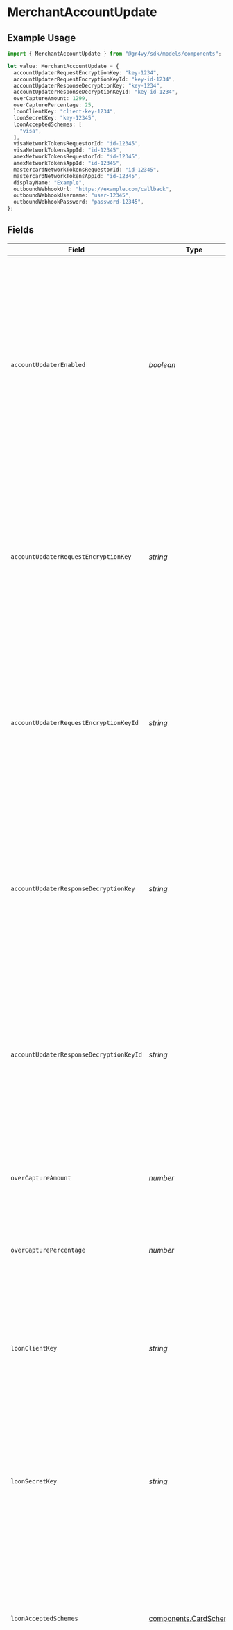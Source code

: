 # MerchantAccountUpdate

## Example Usage

```typescript
import { MerchantAccountUpdate } from "@gr4vy/sdk/models/components";

let value: MerchantAccountUpdate = {
  accountUpdaterRequestEncryptionKey: "key-1234",
  accountUpdaterRequestEncryptionKeyId: "key-id-1234",
  accountUpdaterResponseDecryptionKey: "key-1234",
  accountUpdaterResponseDecryptionKeyId: "key-id-1234",
  overCaptureAmount: 1299,
  overCapturePercentage: 25,
  loonClientKey: "client-key-1234",
  loonSecretKey: "key-12345",
  loonAcceptedSchemes: [
    "visa",
  ],
  visaNetworkTokensRequestorId: "id-12345",
  visaNetworkTokensAppId: "id-12345",
  amexNetworkTokensRequestorId: "id-12345",
  amexNetworkTokensAppId: "id-12345",
  mastercardNetworkTokensRequestorId: "id-12345",
  mastercardNetworkTokensAppId: "id-12345",
  displayName: "Example",
  outboundWebhookUrl: "https://example.com/callback",
  outboundWebhookUsername: "user-12345",
  outboundWebhookPassword: "password-12345",
};
```

## Fields

| Field                                                                                                                                                                                                                                                                                                                                                                                                                                                                                               | Type                                                                                                                                                                                                                                                                                                                                                                                                                                                                                                | Required                                                                                                                                                                                                                                                                                                                                                                                                                                                                                            | Description                                                                                                                                                                                                                                                                                                                                                                                                                                                                                         | Example                                                                                                                                                                                                                                                                                                                                                                                                                                                                                             |
| --------------------------------------------------------------------------------------------------------------------------------------------------------------------------------------------------------------------------------------------------------------------------------------------------------------------------------------------------------------------------------------------------------------------------------------------------------------------------------------------------- | --------------------------------------------------------------------------------------------------------------------------------------------------------------------------------------------------------------------------------------------------------------------------------------------------------------------------------------------------------------------------------------------------------------------------------------------------------------------------------------------------- | --------------------------------------------------------------------------------------------------------------------------------------------------------------------------------------------------------------------------------------------------------------------------------------------------------------------------------------------------------------------------------------------------------------------------------------------------------------------------------------------------- | --------------------------------------------------------------------------------------------------------------------------------------------------------------------------------------------------------------------------------------------------------------------------------------------------------------------------------------------------------------------------------------------------------------------------------------------------------------------------------------------------- | --------------------------------------------------------------------------------------------------------------------------------------------------------------------------------------------------------------------------------------------------------------------------------------------------------------------------------------------------------------------------------------------------------------------------------------------------------------------------------------------------- |
| `accountUpdaterEnabled`                                                                                                                                                                                                                                                                                                                                                                                                                                                                             | *boolean*                                                                                                                                                                                                                                                                                                                                                                                                                                                                                           | :heavy_minus_sign:                                                                                                                                                                                                                                                                                                                                                                                                                                                                                  | Whether the Real-Time Account Updater service is enabled for this merchant account. The Account Updater service is used to update card details when cards are lost, stolen or expired. If the field is not set or if it's set to `false`, the Account Updater service doesn't get called if a payment fails with expired or invalid card details. If the field is set to `true`, the service is called. Please note that for this to work the other `account_updater_* fields` must be set as well. | true                                                                                                                                                                                                                                                                                                                                                                                                                                                                                                |
| `accountUpdaterRequestEncryptionKey`                                                                                                                                                                                                                                                                                                                                                                                                                                                                | *string*                                                                                                                                                                                                                                                                                                                                                                                                                                                                                            | :heavy_minus_sign:                                                                                                                                                                                                                                                                                                                                                                                                                                                                                  | The public key used to encrypt the request to the Real-Time Account Updater service. The Account Updater service is used to update card details when cards are lost, stolen or expired. If the field is not set or if it's set to `null`, the Account Updater service doesn't get called. If the field is set, the other `account_updater_*` fields must be set as well.                                                                                                                            | key-1234                                                                                                                                                                                                                                                                                                                                                                                                                                                                                            |
| `accountUpdaterRequestEncryptionKeyId`                                                                                                                                                                                                                                                                                                                                                                                                                                                              | *string*                                                                                                                                                                                                                                                                                                                                                                                                                                                                                            | :heavy_minus_sign:                                                                                                                                                                                                                                                                                                                                                                                                                                                                                  | The ID of the key used to encrypt the request to the Real-Time Account Updater service. The Account Updater service is used to update card details when cards are lost, stolen or expired. If the field is not set or if it's set to `null`, the Account Updater service doesn't get called. If the field is set, the other `account_updater_*` fields must be set as well.                                                                                                                         | key-id-1234                                                                                                                                                                                                                                                                                                                                                                                                                                                                                         |
| `accountUpdaterResponseDecryptionKey`                                                                                                                                                                                                                                                                                                                                                                                                                                                               | *string*                                                                                                                                                                                                                                                                                                                                                                                                                                                                                            | :heavy_minus_sign:                                                                                                                                                                                                                                                                                                                                                                                                                                                                                  | The key used to decrypt the response from the Real-Time Account Updater service. The Account Updater service is used to update card details when cards are lost, stolen or expired. If the field is not set or if it's set to `null`, the Account Updater service doesn't get called. If the field is set, the other `account_updater_*` fields must be set as well.                                                                                                                                | key-1234                                                                                                                                                                                                                                                                                                                                                                                                                                                                                            |
| `accountUpdaterResponseDecryptionKeyId`                                                                                                                                                                                                                                                                                                                                                                                                                                                             | *string*                                                                                                                                                                                                                                                                                                                                                                                                                                                                                            | :heavy_minus_sign:                                                                                                                                                                                                                                                                                                                                                                                                                                                                                  | The ID of the key used to decrypt the request from the Real-Time Account Updater service. The Account Updater service is used to update card details when cards are lost, stolen or expired. If the field is not set or if it's set to `null`, the Account Updater service doesn't get called. If the field is set, the other `account_updater_*` fields must be set as well.                                                                                                                       | key-id-1234                                                                                                                                                                                                                                                                                                                                                                                                                                                                                         |
| `overCaptureAmount`                                                                                                                                                                                                                                                                                                                                                                                                                                                                                 | *number*                                                                                                                                                                                                                                                                                                                                                                                                                                                                                            | :heavy_minus_sign:                                                                                                                                                                                                                                                                                                                                                                                                                                                                                  | The maximum monetary amount allowed for over-capture, in the smallest currency unit, for example `1299` cents to allow for an over-capture of `$12.99`.                                                                                                                                                                                                                                                                                                                                             | 1299                                                                                                                                                                                                                                                                                                                                                                                                                                                                                                |
| `overCapturePercentage`                                                                                                                                                                                                                                                                                                                                                                                                                                                                             | *number*                                                                                                                                                                                                                                                                                                                                                                                                                                                                                            | :heavy_minus_sign:                                                                                                                                                                                                                                                                                                                                                                                                                                                                                  | The maximum percentage allowed for over-capture, for example `25` to allow for an over-capture of `25%` of the original transaction amount.                                                                                                                                                                                                                                                                                                                                                         | 25                                                                                                                                                                                                                                                                                                                                                                                                                                                                                                  |
| `loonClientKey`                                                                                                                                                                                                                                                                                                                                                                                                                                                                                     | *string*                                                                                                                                                                                                                                                                                                                                                                                                                                                                                            | :heavy_minus_sign:                                                                                                                                                                                                                                                                                                                                                                                                                                                                                  | Client key provided by Pagos to authenticate to the Loon API. Loon is the Account Updater service we use and if the field is not set or if it's set to null, the Account Updater service doesn't get configured. If the field is set to `null`, the other `loon_*` fields must be set to null as well.                                                                                                                                                                                              | client-key-1234                                                                                                                                                                                                                                                                                                                                                                                                                                                                                     |
| `loonSecretKey`                                                                                                                                                                                                                                                                                                                                                                                                                                                                                     | *string*                                                                                                                                                                                                                                                                                                                                                                                                                                                                                            | :heavy_minus_sign:                                                                                                                                                                                                                                                                                                                                                                                                                                                                                  | Secret key provided by Pagos to authenticate to the Loon API. Loon is the Account Updater service we use and if the field is not set or if it's set to null, the Account Updater service doesn't get configured. If the field is set to `null`, the other `loon_*` fields must be set to null as well.                                                                                                                                                                                              | key-12345                                                                                                                                                                                                                                                                                                                                                                                                                                                                                           |
| `loonAcceptedSchemes`                                                                                                                                                                                                                                                                                                                                                                                                                                                                               | [components.CardScheme](../../models/components/cardscheme.md)[]                                                                                                                                                                                                                                                                                                                                                                                                                                    | :heavy_minus_sign:                                                                                                                                                                                                                                                                                                                                                                                                                                                                                  | Card schemes accepted when creating jobs using this set of Loon API keys. Loon is the Account Updater service we use and if the field is not set or if it's set to null, the Account Updater service doesn't get configured. If the field is set to `null`, the other `loon_*` fields must be set to null as well.                                                                                                                                                                                  | [<br/>"visa"<br/>]                                                                                                                                                                                                                                                                                                                                                                                                                                                                                  |
| `visaNetworkTokensRequestorId`                                                                                                                                                                                                                                                                                                                                                                                                                                                                      | *string*                                                                                                                                                                                                                                                                                                                                                                                                                                                                                            | :heavy_minus_sign:                                                                                                                                                                                                                                                                                                                                                                                                                                                                                  | Requestor ID provided for Visa after onboarding to use Network Tokens.                                                                                                                                                                                                                                                                                                                                                                                                                              | id-12345                                                                                                                                                                                                                                                                                                                                                                                                                                                                                            |
| `visaNetworkTokensAppId`                                                                                                                                                                                                                                                                                                                                                                                                                                                                            | *string*                                                                                                                                                                                                                                                                                                                                                                                                                                                                                            | :heavy_minus_sign:                                                                                                                                                                                                                                                                                                                                                                                                                                                                                  | Application ID provided for Visa after onboarding to use Network Tokens.                                                                                                                                                                                                                                                                                                                                                                                                                            | id-12345                                                                                                                                                                                                                                                                                                                                                                                                                                                                                            |
| `amexNetworkTokensRequestorId`                                                                                                                                                                                                                                                                                                                                                                                                                                                                      | *string*                                                                                                                                                                                                                                                                                                                                                                                                                                                                                            | :heavy_minus_sign:                                                                                                                                                                                                                                                                                                                                                                                                                                                                                  | Requestor ID provided for American Express after onboarding to use Network Tokens.                                                                                                                                                                                                                                                                                                                                                                                                                  | id-12345                                                                                                                                                                                                                                                                                                                                                                                                                                                                                            |
| `amexNetworkTokensAppId`                                                                                                                                                                                                                                                                                                                                                                                                                                                                            | *string*                                                                                                                                                                                                                                                                                                                                                                                                                                                                                            | :heavy_minus_sign:                                                                                                                                                                                                                                                                                                                                                                                                                                                                                  | Application ID provided for American Express after onboarding to use Network Tokens.                                                                                                                                                                                                                                                                                                                                                                                                                | id-12345                                                                                                                                                                                                                                                                                                                                                                                                                                                                                            |
| `mastercardNetworkTokensRequestorId`                                                                                                                                                                                                                                                                                                                                                                                                                                                                | *string*                                                                                                                                                                                                                                                                                                                                                                                                                                                                                            | :heavy_minus_sign:                                                                                                                                                                                                                                                                                                                                                                                                                                                                                  | Requestor ID provided for Mastercard after onboarding to use Network Tokens.                                                                                                                                                                                                                                                                                                                                                                                                                        | id-12345                                                                                                                                                                                                                                                                                                                                                                                                                                                                                            |
| `mastercardNetworkTokensAppId`                                                                                                                                                                                                                                                                                                                                                                                                                                                                      | *string*                                                                                                                                                                                                                                                                                                                                                                                                                                                                                            | :heavy_minus_sign:                                                                                                                                                                                                                                                                                                                                                                                                                                                                                  | Application ID provided for Mastercard after onboarding to use Network Tokens.                                                                                                                                                                                                                                                                                                                                                                                                                      | id-12345                                                                                                                                                                                                                                                                                                                                                                                                                                                                                            |
| `displayName`                                                                                                                                                                                                                                                                                                                                                                                                                                                                                       | *string*                                                                                                                                                                                                                                                                                                                                                                                                                                                                                            | :heavy_minus_sign:                                                                                                                                                                                                                                                                                                                                                                                                                                                                                  | The display name for the merchant account.                                                                                                                                                                                                                                                                                                                                                                                                                                                          | Example                                                                                                                                                                                                                                                                                                                                                                                                                                                                                             |
| `outboundWebhookUrl`                                                                                                                                                                                                                                                                                                                                                                                                                                                                                | *string*                                                                                                                                                                                                                                                                                                                                                                                                                                                                                            | :heavy_minus_sign:                                                                                                                                                                                                                                                                                                                                                                                                                                                                                  | An optional endpoint URL to deliver webhook notifications to.                                                                                                                                                                                                                                                                                                                                                                                                                                       | https://example.com/callback                                                                                                                                                                                                                                                                                                                                                                                                                                                                        |
| `outboundWebhookUsername`                                                                                                                                                                                                                                                                                                                                                                                                                                                                           | *string*                                                                                                                                                                                                                                                                                                                                                                                                                                                                                            | :heavy_minus_sign:                                                                                                                                                                                                                                                                                                                                                                                                                                                                                  | The optional username to use when `outbound_webhook_url` is configured and requires basic authentication.                                                                                                                                                                                                                                                                                                                                                                                           | user-12345                                                                                                                                                                                                                                                                                                                                                                                                                                                                                          |
| `outboundWebhookPassword`                                                                                                                                                                                                                                                                                                                                                                                                                                                                           | *string*                                                                                                                                                                                                                                                                                                                                                                                                                                                                                            | :heavy_minus_sign:                                                                                                                                                                                                                                                                                                                                                                                                                                                                                  | The optional password to use when `outbound_webhook_url` is configured and requires basic authentication                                                                                                                                                                                                                                                                                                                                                                                            | password-12345                                                                                                                                                                                                                                                                                                                                                                                                                                                                                      |
